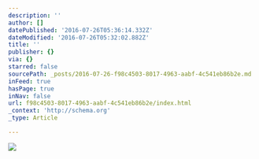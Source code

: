 ```yaml
---
description: ''
author: []
datePublished: '2016-07-26T05:36:14.332Z'
dateModified: '2016-07-26T05:32:02.882Z'
title: ''
publisher: {}
via: {}
starred: false
sourcePath: _posts/2016-07-26-f98c4503-8017-4963-aabf-4c541eb86b2e.md
inFeed: true
hasPage: true
inNav: false
url: f98c4503-8017-4963-aabf-4c541eb86b2e/index.html
_context: 'http://schema.org'
_type: Article

---
```

![](https://the-grid-user-content.s3-us-west-2.amazonaws.com/8dba8c63-44a1-4b36-a8e7-fd10a411385f.jpg)
